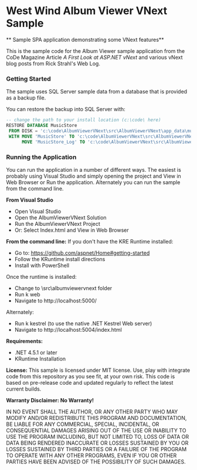 # West Wind Album Viewer VNext Sample
** Sample SPA application demonstrating some VNext features**

This is the sample code for the Album Viewer sample application from the 
CoDe Magazine Article *A First Look at ASP.NET vNext* and various vNext blog
posts from Rick Strahl's Web Log.


### Getting Started ###
The sample uses SQL Server sample data from a database that is provided 
as a backup file.

You can restore the backup into SQL Server with:

```sql
-- change the path to your install location (c:\code\ here)
RESTORE DATABASE MusicStore
 FROM DISK = 'c:\code\AlbumViewerVNext\src\AlbumViewerVNext\app_data\musicstore.bak'
 WITH MOVE 'MusicStore' TO 'c:\code\AlbumViewerVNext\src\AlbumViewerVNext\app_data\musicstore.mdf',
      MOVE 'MusicStore_Log' TO 'c:\code\AlbumViewerVNext\src\AlbumViewerVNext\app_data\musicstore.log'
```

### Running the Application ###
You can run the application in a number of different ways. The easiest is probably
using Visual Studio and simply opening the project and View in Web Browser or Run
the application. Alternately you can run the sample from the command line.

**From Visual Studio**
* Open Visual Studio
* Open the AlbumViewerVNext Solution
* Run the AlbumViewerVNext Project
* Or: Select Index.html and View in Web Browser


**From the command line:**
If you don't have the KRE Runtime installed:

* Go to: https://github.com/aspnet/Home#getting-started
* Follow the KRuntime install directions
* Install with PowerShell

Once the runtime is installed:

* Change to <install>\src\albumviewervnext folder
* Run k web
* Navigate to http://localhost:5000/

Alternately:

* Run k kestrel  (to use the native .NET Kestrel Web server)
* Navigate to http://localhost:5004/index.html


**Requirements:**
* .NET 4.5.1 or later
* KRuntime Installation

**License:**
This sample is licensed under MIT license. Use, play with integrate code from
this repository as you see fit, at your own risk. This code is based on pre-release
code and updated regularly to reflect the latest current builds.

**Warranty Disclaimer: No Warranty!**

IN NO EVENT SHALL THE AUTHOR, OR ANY OTHER PARTY WHO MAY MODIFY AND/OR REDISTRIBUTE 
THIS PROGRAM AND DOCUMENTATION, BE LIABLE FOR ANY COMMERCIAL, SPECIAL, INCIDENTAL, OR 
CONSEQUENTIAL DAMAGES ARISING OUT OF THE USE OR INABILITY TO USE THE PROGRAM INCLUDING, 
BUT NOT LIMITED TO, LOSS OF DATA OR DATA BEING RENDERED INACCURATE OR LOSSES SUSTAINED 
BY YOU OR LOSSES SUSTAINED BY THIRD PARTIES OR A FAILURE OF THE PROGRAM TO OPERATE WITH 
ANY OTHER PROGRAMS, EVEN IF YOU OR OTHER PARTIES HAVE BEEN ADVISED OF THE POSSIBILITY 
OF SUCH DAMAGES.
